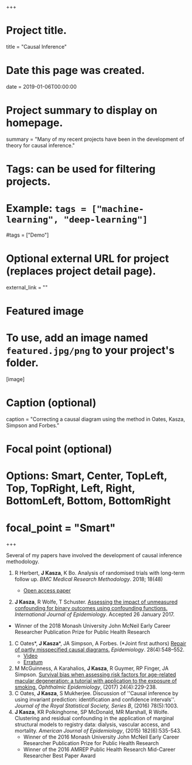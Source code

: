 +++
# Project title.
title = "Causal Inference"

# Date this page was created.
date = 2019-01-06T00:00:00

# Project summary to display on homepage.
summary = "Many of my recent projects have been in the development of theory for causal inference."

# Tags: can be used for filtering projects.
# Example: `tags = ["machine-learning", "deep-learning"]`
#tags = ["Demo"]

# Optional external URL for project (replaces project detail page).
external_link = ""

# Featured image
# To use, add an image named `featured.jpg/png` to your project's folder. 
[image]
  # Caption (optional)
  caption = "Correcting a causal diagram using the method in Oates, Kasza, Simpson and Forbes."

  # Focal point (optional)
  # Options: Smart, Center, TopLeft, Top, TopRight, Left, Right, BottomLeft, Bottom, BottomRight
#  focal_point = "Smart"
+++

Several of my papers have involved the development of causal inference methodology. 

1. R Herbert, **J Kasza**, K Bo. Analysis of randomised trials with long-term follow up. *BMC Medical Research Methodology*. 2018; 18(48)
        <ul>
            <li>[Open access paper](https://bmcmedresmethodol.biomedcentral.com/articles/10.1186/s12874-018-0499-5)</li>
        </ul>
        
1. **J Kasza**, R Wolfe, T Schuster. [Assessing the impact of unmeasured confounding for binary outcomes using confounding functions.](https://academic.oup.com/ije/article-abstract/doi/10.1093/ije/dyx023/3061539/Assessing-the-impact-of-unmeasured-confounding-for?redirectedFrom=fulltext) *International Journal of Epidemiology*. Accepted 26 January 2017.
 <ul>
            <li>Winner of the 2018 Monash University John McNeil Early Career Researcher Publication Prize for Public Health Research</li>
        </ul>


1. C Oates\*, **J Kasza**\*, JA Simpson, A Forbes. (\*Joint first authors) [Repair of partly misspecified causal diagrams.](http://journals.lww.com/epidem/Abstract/2017/07000/Repair_of_Partly_Misspecified_Causal_Diagrams.12.aspx) *Epidemiology*.  28(4):548–552.
        <ul>
            <li>[Video](https://www.youtube.com/watch?v=1bRrDGCeTAI)
            <li>[Erratum](https://journals.lww.com/epidem/fulltext/2018/01000/Repair_of_Partly_Misspecified_Causal_Diagrams.25.aspx)
        </ul>
1. M McGuinness, A Karahalios, **J Kasza**, R Guymer, RP Finger, JA Simpson. [Survival bias when assessing risk factors for age-related macular degeneration: a tutorial with application to the exposure of smoking.](http://www.tandfonline.com/doi/abs/10.1080/09286586.2016.1276934?journalCode=iope20) *Ophthalmic Epidemiology*, (2017) 24(4):229-238.  
1.  C Oates, **J Kasza**, S Mukherjee. Discussion of ''Causal inference by using invariant prediction: identification and confidence intervals''. *Journal of the Royal Statistical Society, Series B*, (2016) 78(5):1003.  
1.  **J Kasza**, KR  Polkinghorne, SP McDonald, MR Marshall, R Wolfe. Clustering and residual confounding in the application of marginal structural models to registry data: dialysis, vascular access, and mortality.  *American Journal of Epidemiology*, (2015) 182(6):535-543. 
          <ul>
            <li>Winner of the 2016 Monash University John McNeil Early Career Researcher Publication Prize for Public Health Research</li>
            <li>Winner of the 2016 AMREP Public Health Research Mid-Career Researcher Best Paper Award</li>
        </ul>
